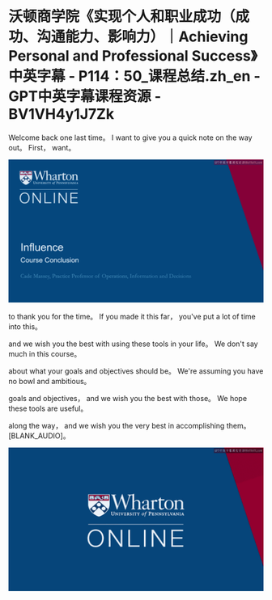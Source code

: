 # 沃顿商学院《实现个人和职业成功（成功、沟通能力、影响力）｜Achieving Personal and Professional Success》中英字幕 - P114：50_课程总结.zh_en - GPT中英字幕课程资源 - BV1VH4y1J7Zk

Welcome back one last time。 I want to give you a quick note on the way out。 First， want。

![](img/06033a8cbe6833f984acdbf4b77752b1_1.png)

to thank you for the time。 If you made it this far， you've put a lot of time into this。

and we wish you the best with using these tools in your life。 We don't say much in this course。

about what your goals and objectives should be。 We're assuming you have no bowl and ambitious。

goals and objectives， and we wish you the best with those。 We hope these tools are useful。

along the way， and we wish you the very best in accomplishing them。 [BLANK_AUDIO]。

![](img/06033a8cbe6833f984acdbf4b77752b1_3.png)
